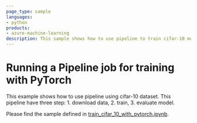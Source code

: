 ```yaml
---
page_type: sample
languages:
- python
products:
- azure-machine-learning
description: This sample shows how to use pipeline to train cifar-10 model.
---
```


# Running a Pipeline job for training with PyTorch
This example shows how to use pipeline using cifar-10 dataset. This pipeline have three step: 1. download data, 2. train, 3. evaluate model.

Please find the sample defined in [train_cifar_10_with_pytorch.ipynb](train_cifar_10_with_pytorch.ipynb).